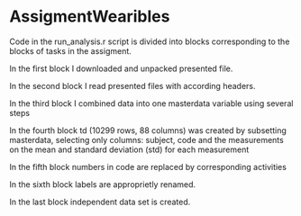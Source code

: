 # AssigmentWearibles
Code in the run_analysis.r script is divided into blocks corresponding to the blocks of tasks in the assigment.

In the first block I downloaded and unpacked presented file.

In the second block I read presented files with according headers.

In the third block I combined data into one masterdata variable using several steps

In the fourth block td (10299 rows, 88 columns) was created by subsetting masterdata, selecting only columns: subject, code and the measurements on the mean and standard deviation (std) for each measurement

In the fifth block numbers in code are replaced by corresponding activities

In the sixth block labels are approprietly renamed.

In the last block independent data set is created.